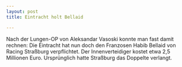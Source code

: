 ```yaml
---
layout: post
title: Eintracht holt Bellaid

---
```


Nach der Lungen-OP von Aleksandar Vasoski konnte man fast damit rechnen: Die Eintracht hat nun doch den Franzosen Habib Bellaid von Racing Straßburg verpflichtet. Der Innenverteidiger kostet etwa 2,5 Millionen Euro. Ursprünglich hatte Straßburg das Doppelte verlangt.


